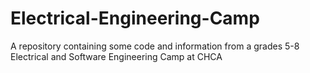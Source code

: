 # Electrical-Engineering-Camp
A repository containing some code and information from a grades 5-8 Electrical and Software Engineering Camp at CHCA
